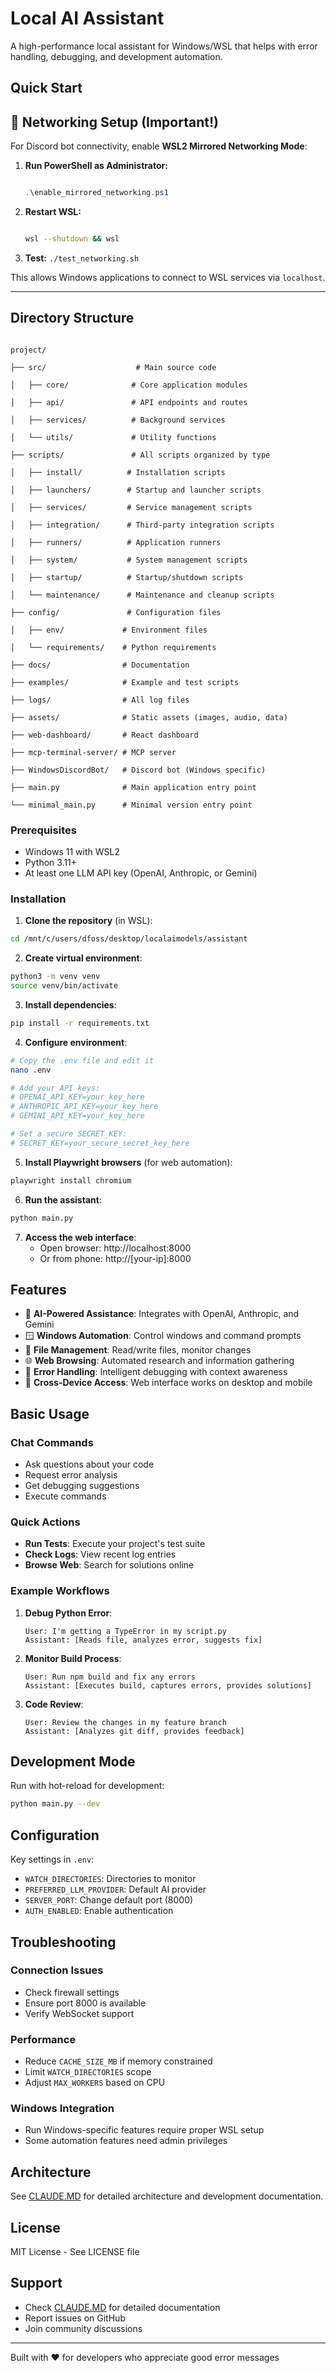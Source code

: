 # Local AI Assistant

A high-performance local assistant for Windows/WSL that helps with error handling, debugging, and development automation.

## Quick Start
## 🔧 Networking Setup (Important!)



For Discord bot connectivity, enable **WSL2 Mirrored Networking Mode**:



1. **Run PowerShell as Administrator:**

   ```powershell

   .\enable_mirrored_networking.ps1

   ```



2. **Restart WSL:**

   ```bash

   wsl --shutdown && wsl

   ```



3. **Test:** `./test_networking.sh`



This allows Windows applications to connect to WSL services via `localhost`.



---


## Directory Structure



```

project/

├── src/                    # Main source code

│   ├── core/              # Core application modules

│   ├── api/               # API endpoints and routes

│   ├── services/          # Background services

│   └── utils/             # Utility functions

├── scripts/               # All scripts organized by type

│   ├── install/          # Installation scripts

│   ├── launchers/        # Startup and launcher scripts

│   ├── services/         # Service management scripts

│   ├── integration/      # Third-party integration scripts

│   ├── runners/          # Application runners

│   ├── system/           # System management scripts

│   ├── startup/          # Startup/shutdown scripts

│   └── maintenance/      # Maintenance and cleanup scripts

├── config/               # Configuration files

│   ├── env/             # Environment files

│   └── requirements/    # Python requirements

├── docs/                # Documentation

├── examples/            # Example and test scripts

├── logs/                # All log files

├── assets/              # Static assets (images, audio, data)

├── web-dashboard/       # React dashboard

├── mcp-terminal-server/ # MCP server

├── WindowsDiscordBot/   # Discord bot (Windows specific)

├── main.py              # Main application entry point

└── minimal_main.py      # Minimal version entry point

```



### Prerequisites
- Windows 11 with WSL2
- Python 3.11+
- At least one LLM API key (OpenAI, Anthropic, or Gemini)

### Installation

1. **Clone the repository** (in WSL):
```bash
cd /mnt/c/users/dfoss/desktop/localaimodels/assistant
```

2. **Create virtual environment**:
```bash
python3 -m venv venv
source venv/bin/activate
```

3. **Install dependencies**:
```bash
pip install -r requirements.txt
```

4. **Configure environment**:
```bash
# Copy the .env file and edit it
nano .env

# Add your API keys:
# OPENAI_API_KEY=your_key_here
# ANTHROPIC_API_KEY=your_key_here
# GEMINI_API_KEY=your_key_here

# Set a secure SECRET_KEY:
# SECRET_KEY=your_secure_secret_key_here
```

5. **Install Playwright browsers** (for web automation):
```bash
playwright install chromium
```

6. **Run the assistant**:
```bash
python main.py
```

7. **Access the web interface**:
   - Open browser: http://localhost:8000
   - Or from phone: http://[your-ip]:8000

## Features

- 🤖 **AI-Powered Assistance**: Integrates with OpenAI, Anthropic, and Gemini
- 🪟 **Windows Automation**: Control windows and command prompts
- 📁 **File Management**: Read/write files, monitor changes
- 🌐 **Web Browsing**: Automated research and information gathering
- 🐛 **Error Handling**: Intelligent debugging with context awareness
- 📱 **Cross-Device Access**: Web interface works on desktop and mobile

## Basic Usage

### Chat Commands
- Ask questions about your code
- Request error analysis
- Get debugging suggestions
- Execute commands

### Quick Actions
- **Run Tests**: Execute your project's test suite
- **Check Logs**: View recent log entries
- **Browse Web**: Search for solutions online

### Example Workflows

1. **Debug Python Error**:
   ```
   User: I'm getting a TypeError in my script.py
   Assistant: [Reads file, analyzes error, suggests fix]
   ```

2. **Monitor Build Process**:
   ```
   User: Run npm build and fix any errors
   Assistant: [Executes build, captures errors, provides solutions]
   ```

3. **Code Review**:
   ```
   User: Review the changes in my feature branch
   Assistant: [Analyzes git diff, provides feedback]
   ```

## Development Mode

Run with hot-reload for development:
```bash
python main.py --dev
```

## Configuration

Key settings in `.env`:
- `WATCH_DIRECTORIES`: Directories to monitor
- `PREFERRED_LLM_PROVIDER`: Default AI provider
- `SERVER_PORT`: Change default port (8000)
- `AUTH_ENABLED`: Enable authentication

## Troubleshooting

### Connection Issues
- Check firewall settings
- Ensure port 8000 is available
- Verify WebSocket support

### Performance
- Reduce `CACHE_SIZE_MB` if memory constrained
- Limit `WATCH_DIRECTORIES` scope
- Adjust `MAX_WORKERS` based on CPU

### Windows Integration
- Run Windows-specific features require proper WSL setup
- Some automation features need admin privileges

## Architecture

See [CLAUDE.MD](CLAUDE.MD) for detailed architecture and development documentation.

## License

MIT License - See LICENSE file

## Support

- Check [CLAUDE.MD](CLAUDE.MD) for detailed documentation
- Report issues on GitHub
- Join community discussions

---

Built with ❤️ for developers who appreciate good error messages